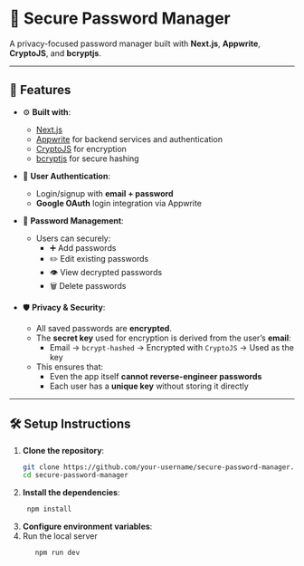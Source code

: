 # 🔐 Secure Password Manager

A privacy-focused password manager built with **Next.js**, **Appwrite**, **CryptoJS**, and **bcryptjs**.

---

## 🚀 Features

- ⚙️ **Built with**:  
  - [Next.js](https://nextjs.org/)
  - [Appwrite](https://appwrite.io/) for backend services and authentication
  - [CryptoJS](https://www.npmjs.com/package/crypto-js) for encryption
  - [bcryptjs](https://www.npmjs.com/package/bcryptjs) for secure hashing

- 🔐 **User Authentication**:
  - Login/signup with **email + password**
  - **Google OAuth** login integration via Appwrite

- 🧠 **Password Management**:
  - Users can securely:
    - ➕ Add passwords
    - ✏️ Edit existing passwords
    - 👁️ View decrypted passwords
    - 🗑️ Delete passwords

- 🛡️ **Privacy & Security**:
  - All saved passwords are **encrypted**.
  - The **secret key** used for encryption is derived from the user’s **email**:
    - Email → `bcrypt-hashed` → Encrypted with `CryptoJS` → Used as the key
  - This ensures that:
    - Even the app itself **cannot reverse-engineer passwords**
    - Each user has a **unique key** without storing it directly

---

## 🛠️ Setup Instructions

1. **Clone the repository**:
   ```bash
   git clone https://github.com/your-username/secure-password-manager.git
   cd secure-password-manager
2. **Install the dependencies**:
   ```bash
    npm install
3. **Configure environment variables**:
4. Run the local server
   ```bash
      npm run dev
